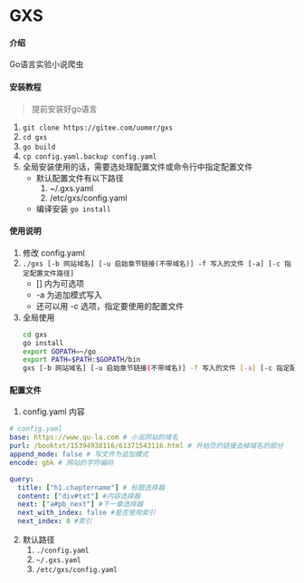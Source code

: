 # GXS

#### 介绍
Go语言实验小说爬虫

#### 安装教程

> 提前安装好go语言

1.  `git clone https://gitee.com/uomer/gxs`
2.  `cd gxs`
3.  `go build`
4.  `cp config.yaml.backup config.yaml`
5.  全局安装使用的话，需要选处理配置文件或命令行中指定配置文件
    * 默认配置文件有以下路径
        1. ~/.gxs.yaml
        2. /etc/gxs/config.yaml
    * 编译安装 `go install`

#### 使用说明

1.  修改 config.yaml
2.  `./gxs [-b 网站域名] [-u 启始章节链接(不带域名)] -f 写入的文件 [-a] [-c 指定配置文件路径]`
    - [] 内为可选项
    - -a 为追加模式写入
    - 还可以用 -c 选项，指定要使用的配置文件
3.  全局使用
    ```sh
    cd gxs
    go install
    export GOPATH=~/go
    export PATH=$PATH:$GOPATH/bin
    gxs [-b 网站域名] [-u 启始章节链接(不带域名)] -f 写入的文件 [-a] [-c 指定配置文件路径]
    ```

#### 配置文件

1. config.yaml 内容

```yaml
# config.yaml
base: https://www.qu-la.com # 小说网站的域名
purl: /booktxt/15394938116/61371543116.html # 开始页的链接去掉域名的部分
append_mode: false # 写文件为追加模式
encode: gbk # 网站的字符编码

query:
  title: ["h1.chaptername"] # 标题选择器
  content: ["div#txt"] #内容选择器
  next: ["a#pb_next"] #下一章选择器
  next_with_index: false #是否使用索引
  next_index: 0 #索引
```

2. 默认路径
    1. `./config.yaml`
    2. `~/.gxs.yaml`
    3. `/etc/gxs/config.yaml`